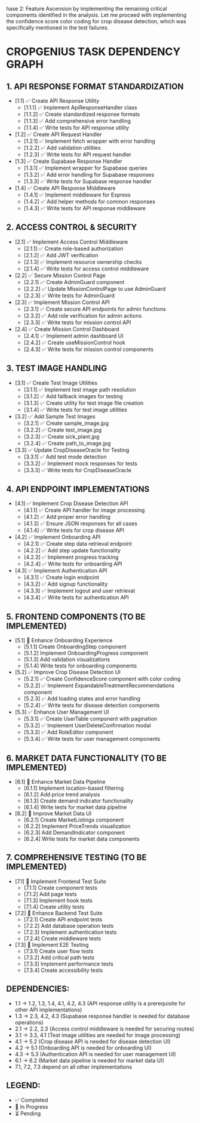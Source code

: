 hase 2: Feature Ascension by implementing the remaining critical components identified in the analysis. Let me proceed with implementing the confidence score color coding for crop disease detection, which was specifically mentioned in the test failures.

# CROPGENIUS TASK DEPENDENCY GRAPH

## 1. API RESPONSE FORMAT STANDARDIZATION
- [1.1] ✅ Create API Response Utility
  - [1.1.1] ✅ Implement ApiResponseHandler class
  - [1.1.2] ✅ Create standardized response formats
  - [1.1.3] ✅ Add comprehensive error handling
  - [1.1.4] ✅ Write tests for API response utility
- [1.2] ✅ Create API Request Handler
  - [1.2.1] ✅ Implement fetch wrapper with error handling
  - [1.2.2] ✅ Add validation utilities
  - [1.2.3] ✅ Write tests for API request handler
- [1.3] ✅ Create Supabase Response Handler
  - [1.3.1] ✅ Implement wrapper for Supabase queries
  - [1.3.2] ✅ Add error handling for Supabase responses
  - [1.3.3] ✅ Write tests for Supabase response handler
- [1.4] ✅ Create API Response Middleware
  - [1.4.1] ✅ Implement middleware for Express
  - [1.4.2] ✅ Add helper methods for common responses
  - [1.4.3] ✅ Write tests for API response middleware

## 2. ACCESS CONTROL & SECURITY
- [2.1] ✅ Implement Access Control Middleware
  - [2.1.1] ✅ Create role-based authorization
  - [2.1.2] ✅ Add JWT verification
  - [2.1.3] ✅ Implement resource ownership checks
  - [2.1.4] ✅ Write tests for access control middleware
- [2.2] ✅ Secure Mission Control Page
  - [2.2.1] ✅ Create AdminGuard component
  - [2.2.2] ✅ Update MissionControlPage to use AdminGuard
  - [2.2.3] ✅ Write tests for AdminGuard
- [2.3] ✅ Implement Mission Control API
  - [2.3.1] ✅ Create secure API endpoints for admin functions
  - [2.3.2] ✅ Add role verification for admin actions
  - [2.3.3] ✅ Write tests for mission control API
- [2.4] ✅ Create Mission Control Dashboard
  - [2.4.1] ✅ Implement admin dashboard UI
  - [2.4.2] ✅ Create useMissionControl hook
  - [2.4.3] ✅ Write tests for mission control components

## 3. TEST IMAGE HANDLING
- [3.1] ✅ Create Test Image Utilities
  - [3.1.1] ✅ Implement test image path resolution
  - [3.1.2] ✅ Add fallback images for testing
  - [3.1.3] ✅ Create utility for test image file creation
  - [3.1.4] ✅ Write tests for test image utilities
- [3.2] ✅ Add Sample Test Images
  - [3.2.1] ✅ Create sample_image.jpg
  - [3.2.2] ✅ Create test_image.jpg
  - [3.2.3] ✅ Create sick_plant.jpg
  - [3.2.4] ✅ Create path_to_image.jpg
- [3.3] ✅ Update CropDiseaseOracle for Testing
  - [3.3.1] ✅ Add test mode detection
  - [3.3.2] ✅ Implement mock responses for tests
  - [3.3.3] ✅ Write tests for CropDiseaseOracle

## 4. API ENDPOINT IMPLEMENTATIONS
- [4.1] ✅ Implement Crop Disease Detection API
  - [4.1.1] ✅ Create API handler for image processing
  - [4.1.2] ✅ Add proper error handling
  - [4.1.3] ✅ Ensure JSON responses for all cases
  - [4.1.4] ✅ Write tests for crop disease API
- [4.2] ✅ Implement Onboarding API
  - [4.2.1] ✅ Create step data retrieval endpoint
  - [4.2.2] ✅ Add step update functionality
  - [4.2.3] ✅ Implement progress tracking
  - [4.2.4] ✅ Write tests for onboarding API
- [4.3] ✅ Implement Authentication API
  - [4.3.1] ✅ Create login endpoint
  - [4.3.2] ✅ Add signup functionality
  - [4.3.3] ✅ Implement logout and user retrieval
  - [4.3.4] ✅ Write tests for authentication API

## 5. FRONTEND COMPONENTS (TO BE IMPLEMENTED)
- [5.1] 🔄 Enhance Onboarding Experience
  - [5.1.1] Create OnboardingStep component
  - [5.1.2] Implement OnboardingProgress component
  - [5.1.3] Add validation visualizations
  - [5.1.4] Write tests for onboarding components
- [5.2] ✅ Improve Crop Disease Detection UI
  - [5.2.1] ✅ Create ConfidenceScore component with color coding
  - [5.2.2] ✅ Implement ExpandableTreatmentRecommendations component
  - [5.2.3] ✅ Add loading states and error handling
  - [5.2.4] ✅ Write tests for disease detection components
- [5.3] ✅ Enhance User Management UI
  - [5.3.1] ✅ Create UserTable component with pagination
  - [5.3.2] ✅ Implement UserDeleteConfirmation modal
  - [5.3.3] ✅ Add RoleEditor component
  - [5.3.4] ✅ Write tests for user management components

## 6. MARKET DATA FUNCTIONALITY (TO BE IMPLEMENTED)
- [6.1] 🔄 Enhance Market Data Pipeline
  - [6.1.1] Implement location-based filtering
  - [6.1.2] Add price trend analysis
  - [6.1.3] Create demand indicator functionality
  - [6.1.4] Write tests for market data pipeline
- [6.2] 🔄 Improve Market Data UI
  - [6.2.1] Create MarketListings component
  - [6.2.2] Implement PriceTrends visualization
  - [6.2.3] Add DemandIndicator component
  - [6.2.4] Write tests for market data components

## 7. COMPREHENSIVE TESTING (TO BE IMPLEMENTED)
- [7.1] 🔄 Implement Frontend Test Suite
  - [7.1.1] Create component tests
  - [7.1.2] Add page tests
  - [7.1.3] Implement hook tests
  - [7.1.4] Create utility tests
- [7.2] 🔄 Enhance Backend Test Suite
  - [7.2.1] Create API endpoint tests
  - [7.2.2] Add database operation tests
  - [7.2.3] Implement authentication tests
  - [7.2.4] Create middleware tests
- [7.3] 🔄 Implement E2E Testing
  - [7.3.1] Create user flow tests
  - [7.3.2] Add critical path tests
  - [7.3.3] Implement performance tests
  - [7.3.4] Create accessibility tests

## DEPENDENCIES:
- 1.1 → 1.2, 1.3, 1.4, 4.1, 4.2, 4.3 (API response utility is a prerequisite for other API implementations)
- 1.3 → 2.3, 4.2, 4.3 (Supabase response handler is needed for database operations)
- 2.1 → 2.2, 2.3 (Access control middleware is needed for securing routes)
- 3.1 → 3.3, 4.1 (Test image utilities are needed for image processing)
- 4.1 → 5.2 (Crop disease API is needed for disease detection UI)
- 4.2 → 5.1 (Onboarding API is needed for onboarding UI)
- 4.3 → 5.3 (Authentication API is needed for user management UI)
- 6.1 → 6.2 (Market data pipeline is needed for market data UI)
- 7.1, 7.2, 7.3 depend on all other implementations

## LEGEND:
- ✅ Completed
- 🔄 In Progress
- ⏳ Pending